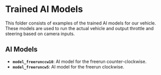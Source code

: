 # Trained AI Models

This folder consists of examples of the trained AI models for our vehicle. These models are used to run the actual vehicle and output throttle and steering based on camera inputs. 

## AI Models

- **`model_freerunccw10`**: AI model for the freerun counter-clockwise.
- **`model_freeruncw5`**: AI model for the freerun clockwise.
